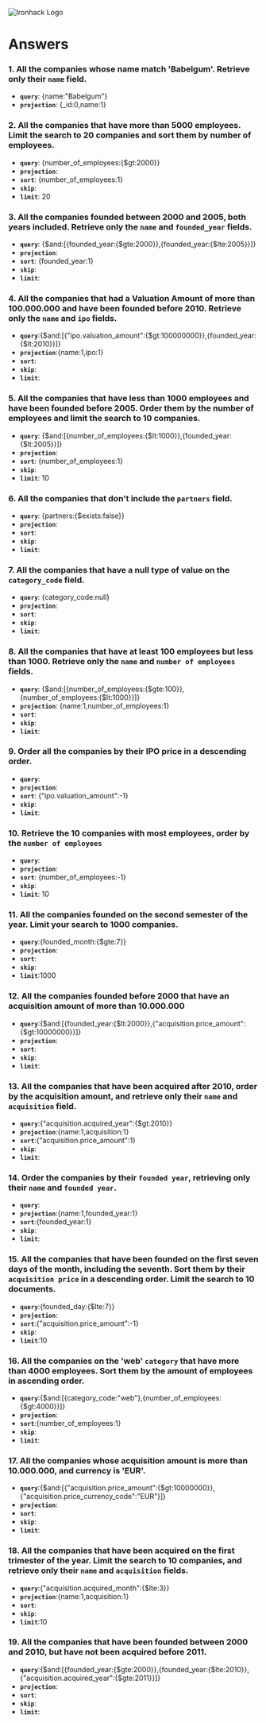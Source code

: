 ![Ironhack Logo](https://i.imgur.com/1QgrNNw.png)

# Answers

### 1. All the companies whose name match 'Babelgum'. Retrieve only their `name` field.

- **`query`**: {name:"Babelgum"}
- **`projection`**: {\_id:0,name:1}

### 2. All the companies that have more than 5000 employees. Limit the search to 20 companies and sort them by **number of employees**.

- **`query`**: {number_of_employees:{$gt:2000}}
- **`projection`**:
- **`sort`**: {number_of_employees:1}
- **`skip`**:
- **`limit`**: 20

### 3. All the companies founded between 2000 and 2005, both years included. Retrieve only the `name` and `founded_year` fields.

- **`query`**: {$and:[{founded_year:{$gte:2000}},{founded_year:{$lte:2005}}]}
- **`projection`**:
- **`sort`**: {founded_year:1}
- **`skip`**:
- **`limit`**:

### 4. All the companies that had a Valuation Amount of more than 100.000.000 and have been founded before 2010. Retrieve only the `name` and `ipo` fields.

- **`query`**:{$and:[{"ipo.valuation_amount":{$gt:100000000}},{founded_year:{$lt:2010}}]}
- **`projection`**:{name:1,ipo:1}
- **`sort`**:
- **`skip`**:
- **`limit`**:

### 5. All the companies that have less than 1000 employees and have been founded before 2005. Order them by the number of employees and limit the search to 10 companies.

- **`query`**: {$and:[{number_of_employees:{$lt:1000}},{founded_year:{$lt:2005}}]}
- **`projection`**:
- **`sort`**: {number_of_employees:1}
- **`skip`**:
- **`limit`**: 10

### 6. All the companies that don't include the `partners` field.

- **`query`**: {partners:{$exists:false}}
- **`projection`**:
- **`sort`**:
- **`skip`**:
- **`limit`**:

### 7. All the companies that have a null type of value on the `category_code` field.

- **`query`**: {category_code:null}
- **`projection`**:
- **`sort`**:
- **`skip`**:
- **`limit`**:

### 8. All the companies that have at least 100 employees but less than 1000. Retrieve only the `name` and `number of employees` fields.

- **`query`**: {$and:[{number_of_employees:{$gte:100}},{number_of_employees:{$lt:1000}}]}
- **`projection`**: {name:1,number_of_employees:1}
- **`sort`**:
- **`skip`**:
- **`limit`**:

### 9. Order all the companies by their IPO price in a descending order.

- **`query`**:
- **`projection`**:
- **`sort`**: {"ipo.valuation_amount":-1}
- **`skip`**:
- **`limit`**:

### 10. Retrieve the 10 companies with most employees, order by the `number of employees`

- **`query`**:
- **`projection`**:
- **`sort`**: {number_of_employees:-1}
- **`skip`**:
- **`limit`**: 10

### 11. All the companies founded on the second semester of the year. Limit your search to 1000 companies.

- **`query`**:{founded_month:{$gte:7}}
- **`projection`**:
- **`sort`**:
- **`skip`**:
- **`limit`**:1000

### 12. All the companies founded before 2000 that have an acquisition amount of more than 10.000.000

- **`query`**:{$and:[{founded_year:{$lt:2000}},{"acquisition.price_amount":{$gt:10000000}}]}
- **`projection`**:
- **`sort`**:
- **`skip`**:
- **`limit`**:

### 13. All the companies that have been acquired after 2010, order by the acquisition amount, and retrieve only their `name` and `acquisition` field.

- **`query`**:{"acquisition.acquired_year":{$gt:2010}}
- **`projection`**:{name:1,acquisition:1}
- **`sort`**:{"acquisition.price_amount":1}
- **`skip`**:
- **`limit`**:

### 14. Order the companies by their `founded year`, retrieving only their `name` and `founded year`.

- **`query`**:
- **`projection`**:{name:1,founded_year:1}
- **`sort`**:{founded_year:1}
- **`skip`**:
- **`limit`**:

### 15. All the companies that have been founded on the first seven days of the month, including the seventh. Sort them by their `acquisition price` in a descending order. Limit the search to 10 documents.

- **`query`**:{founded_day:{$lte:7}}
- **`projection`**:
- **`sort`**:{"acquisition.price_amount":-1}
- **`skip`**:
- **`limit`**:10

### 16. All the companies on the 'web' `category` that have more than 4000 employees. Sort them by the amount of employees in ascending order.

- **`query`**:{$and:[{category_code:"web"},{number_of_employees:{$gt:4000}}]}
- **`projection`**:
- **`sort`**:{number_of_employees:1}
- **`skip`**:
- **`limit`**:

### 17. All the companies whose acquisition amount is more than 10.000.000, and currency is 'EUR'.

- **`query`**:{$and:[{"acquisition.price_amount":{$gt:10000000}},{"acquisition.price_currency_code":"EUR"}]}
- **`projection`**:
- **`sort`**:
- **`skip`**:
- **`limit`**:

### 18. All the companies that have been acquired on the first trimester of the year. Limit the search to 10 companies, and retrieve only their `name` and `acquisition` fields.

- **`query`**:{"acquisition.acquired_month":{$lte:3}}
- **`projection`**:{name:1,acquisition:1}
- **`sort`**:
- **`skip`**:
- **`limit`**:10

### 19. All the companies that have been founded between 2000 and 2010, but have not been acquired before 2011.

- **`query`**:{$and:[{founded_year:{$gte:2000}},{founded_year:{$lte:2010}},{"acquisition.acquired_year":{$gte:2011}}]}
- **`projection`**:
- **`sort`**:
- **`skip`**:
- **`limit`**:
